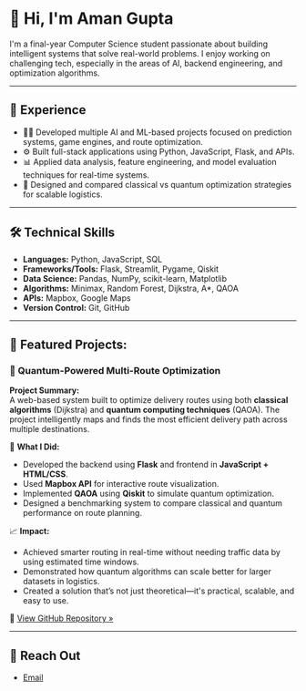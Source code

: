 # 👋 Hi, I'm Aman Gupta

I'm a final-year Computer Science student passionate about building intelligent systems that solve real-world problems. I enjoy working on challenging tech, especially in the areas of AI, backend engineering, and optimization algorithms.

---

## 💼 Experience

- 👨‍💻 Developed multiple AI and ML-based projects focused on prediction systems, game engines, and route optimization.
- ⚙️ Built full-stack applications using Python, JavaScript, Flask, and APIs.
- 📊 Applied data analysis, feature engineering, and model evaluation techniques for real-time systems.
- 🚚 Designed and compared classical vs quantum optimization strategies for scalable logistics.

---

## 🛠️ Technical Skills

- **Languages:** Python, JavaScript, SQL  
- **Frameworks/Tools:** Flask, Streamlit, Pygame, Qiskit  
- **Data Science:** Pandas, NumPy, scikit-learn, Matplotlib  
- **Algorithms:** Minimax, Random Forest, Dijkstra, A*, QAOA  
- **APIs:** Mapbox, Google Maps  
- **Version Control:** Git, GitHub  

---

## 🚀 Featured Projects:

### 🚛 Quantum-Powered Multi-Route Optimization

**Project Summary:**  
A web-based system built to optimize delivery routes using both **classical algorithms** (Dijkstra) and **quantum computing techniques** (QAOA). The project intelligently maps and finds the most efficient delivery path across multiple destinations.

🔧 **What I Did:**

- Developed the backend using **Flask** and frontend in **JavaScript + HTML/CSS**.
- Used **Mapbox API** for interactive route visualization.
- Implemented **QAOA** using **Qiskit** to simulate quantum optimization.
- Designed a benchmarking system to compare classical and quantum performance on route planning.

📈 **Impact:**

- Achieved smarter routing in real-time without needing traffic data by using estimated time windows.
- Demonstrated how quantum algorithms can scale better for larger datasets in logistics.
- Created a solution that’s not just theoretical—it's practical, scalable, and easy to use.

📂 [View GitHub Repository »]([https://github.com/your-username/Quantum-Multi-Route-Optimization](https://github.com/a0m4a0n3/Quantum-Powered-Multi-Route-Optimization.git))

---

## 📡 Reach Out

- [Email](amangupta907633@gmail.com)

